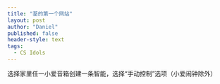 ```yaml
---
title: "荃的第一个网站"
layout: post
author: "Daniel"
published: false
header-style: text
tags:
  - CS Idols
---
```

选择家里任一小爱音箱创建一条智能，选择“手动控制”选项（小爱闹钟除外） 
